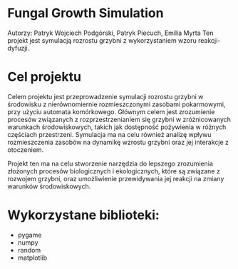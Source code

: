 # Fungal Growth Simulation
Autorzy: Patryk Wojciech Podgórski, Patryk Piecuch, Emilia Myrta
Ten projekt jest symulacją rozrostu grzybni z wykorzystaniem wzoru reakcji-dyfuzji.
# Cel projektu
Celem projektu jest przeprowadzenie symulacji rozrostu grzybni w środowisku z nierównomiernie rozmieszczonymi zasobami pokarmowymi, przy użyciu automata komórkowego. Głównym celem jest zrozumienie procesów związanych z rozprzestrzenianiem się grzybni w zróżnicowanych warunkach środowiskowych, takich jak dostępność pożywienia w różnych częściach przestrzeni. Symulacja ma na celu również analizę wpływu rozmieszczenia zasobów na dynamikę wzrostu grzybni oraz jej interakcje z otoczeniem.

Projekt ten ma na celu stworzenie narzędzia do lepszego zrozumienia złożonych procesów biologicznych i ekologicznych, które są związane z rozwojem grzybni, oraz umożliwienie przewidywania jej reakcji na zmiany warunków środowiskowych.
# Wykorzystane biblioteki:
- pygame
- numpy
- random
- matplotlib
